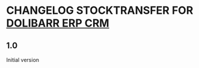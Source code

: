# CHANGELOG STOCKTRANSFER FOR [DOLIBARR ERP CRM](https://www.dolibarr.org)

## 1.0

Initial version
